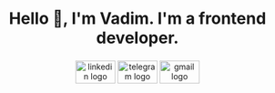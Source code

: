 <h1 align="center">Hello 👋, I'm Vadim. I'm a frontend developer.</h1>

###

<div align="center">
    <a href="https://www.linkedin.com/in/vadim-ustinchik/" target="_blank"><img src="https://raw.githubusercontent.com/maurodesouza/profile-readme-generator/master/src/assets/icons/social/linkedin/default.svg" width="70" height="40" alt="linkedin logo" title="LinkedIn"  /></a>
    <a href="https://t.me/vustinchdev" target="_blank"><img src="https://raw.githubusercontent.com/maurodesouza/profile-readme-generator/master/src/assets/icons/social/telegram/default.svg" width="70" height="40" alt="telegram logo" title="Telegram" /></a>
    <a href="mailto:vustinchdev@gmail.com" target="_blank"><img src="https://raw.githubusercontent.com/maurodesouza/profile-readme-generator/master/src/assets/icons/social/gmail/default.svg" width="70" height="40" alt="gmail logo" title="Gmail" /></a>
</div>

###

